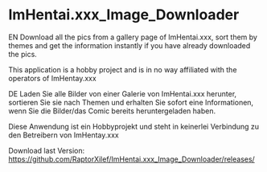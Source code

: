 # ImHentai.xxx_Image_Downloader
EN
Download all the pics from a gallery page of ImHentai.xxx, sort them by themes and get the information instantly if you have already downloaded the pics.

This application is a hobby project and is in no way affiliated with the operators of ImHentay.xxx


DE
Laden Sie alle Bilder von einer Galerie von ImHentai.xxx herunter, sortieren Sie sie nach Themen und erhalten Sie sofort eine Informationen, wenn Sie die Bilder/das Comic bereits heruntergeladen haben.

Diese Anwendung ist ein Hobbyprojekt und steht in keinerlei Verbindung zu den Betreibern von ImHentay.xxx


Download last Version: https://github.com/RaptorXilef/ImHentai.xxx_Image_Downloader/releases/
